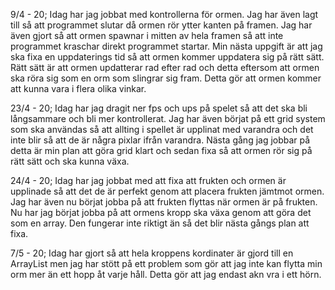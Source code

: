 9/4 - 20; Idag har jag jobbat med kontrollerna för ormen. Jag har även lagt till så att programmet slutar då ormen rör ytter kanten på framen. Jag har även gjort så att ormen spawnar i mitten av hela framen så att inte programmet kraschar direkt programmet startar. Min nästa uppgift är att jag ska fixa en uppdaterings tid så att ormen kommer uppdatera sig på rätt sätt. Rätt sätt är att ormen updatterar rad efter rad och detta eftersom att ormen ska röra sig som en orm som slingrar sig fram. Detta gör att ormen kommer att kunna vara i flera olika vinkar. 

23/4 - 20; Idag har jag dragit ner fps och ups på spelet så att det ska bli långsammare och bli mer kontrollerat. Jag har även börjat på ett grid system som ska användas så att allting i spellet är upplinat med varandra och det inte blir så att de är några pixlar ifrån varandra. Nästa gång jag jobbar på detta är min plan att göra grid klart och sedan fixa så att ormen rör sig på rätt sätt och ska kunna växa.

24/4 - 20; Idag har jag jobbat med att fixa att frukten och ormen är upplinade så att det de är perfekt genom att placera frukten jämtmot ormen. Jag har även nu börjat jobba på att frukten flyttas när ormen är på frukten. Nu har jag börjat jobba på att ormens kropp ska växa genom att göra det som en array. Den fungerar inte riktigt än så det blir nästa gångs plan att fixa.

7/5 - 20; Idag har gjort så att hela kroppens kordinater är gjord till en ArrayList men jag har stött på ett problem som gör att jag inte kan flytta min orm mer än ett hopp åt varje håll. Detta gör att jag endast akn vra i ett hörn.